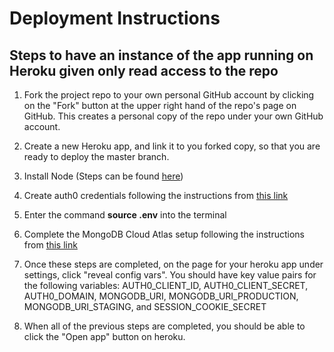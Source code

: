 # Deployment Instructions

## Steps to have an instance of the app running on Heroku given only read access to the repo

1. Fork the project repo to your own personal GitHub account by clicking on the "Fork" button at the upper right hand of the repo's page on GitHub.  This creates a personal copy of the repo under your own GitHub account.

2. Create a new Heroku app, and link it to you forked copy, so that you are ready to deploy the master branch.

3. Install Node (Steps can be found [here](https://github.com/ucsb-cs48-s20/project-s0-t1-budget/blob/master/docs/INSTALL_NODE_INSTRUCTIONS.md))

4. Create auth0 credentials following the instructions from [this link](https://github.com/ucsb-cs48-s20/demo-nextjs-app/blob/master/docs/auth0-localhost.md)

5. Enter the command **source .env** into the terminal

6. Complete the MongoDB Cloud Atlas setup following the instructions from [this link](https://ucsb-cs48.github.io/topics/mongodb_cloud_atlas_setup/)

7. Once these steps are completed, on the page for your heroku app under settings, click "reveal config vars". You should have key value pairs for the following variables: AUTH0_CLIENT_ID, AUTH0_CLIENT_SECRET, AUTH0_DOMAIN, MONGODB_URI, MONGODB_URI_PRODUCTION, MONGODB_URI_STAGING, and SESSION_COOKIE_SECRET

8. When all of the previous steps are completed, you should be able to click the "Open app" button on heroku.
